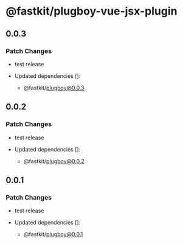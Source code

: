 # @fastkit/plugboy-vue-jsx-plugin

## 0.0.3

### Patch Changes

- test release

- Updated dependencies []:
  - @fastkit/plugboy@0.0.3

## 0.0.2

### Patch Changes

- test release

- Updated dependencies []:
  - @fastkit/plugboy@0.0.2

## 0.0.1

### Patch Changes

- test release

- Updated dependencies []:
  - @fastkit/plugboy@0.0.1
